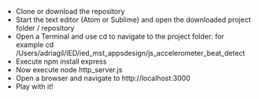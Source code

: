 - Clone or download the repository
- Start the text editor (Atom or Sublime) and open the downloaded project folder / repository
- Open a Terminal and use cd to navigate to the project folder: for example cd /Users/adriagil/IED/ied_mst_appsdesign/js_accelerometer_beat_detect
- Execute npm install express
- Now execute node http_server.js
- Open a browser and navigate to http://localhost:3000
- Play with it!
